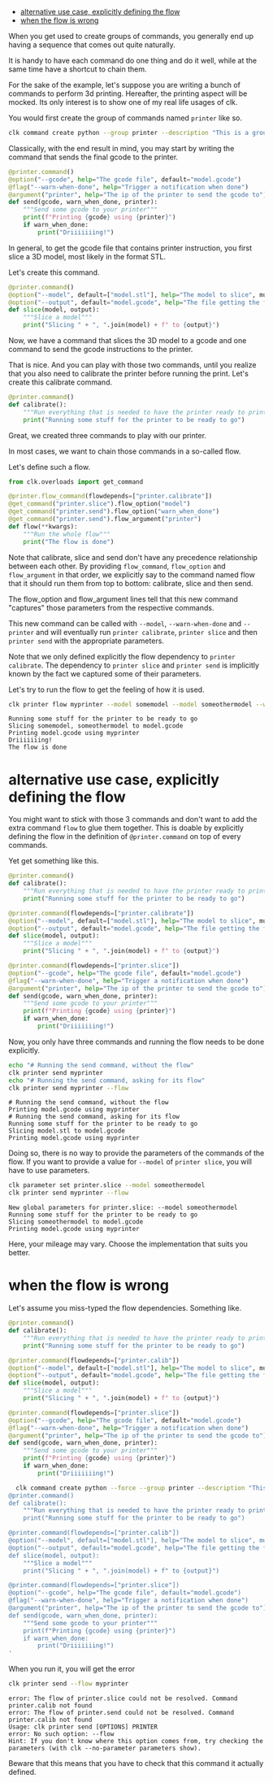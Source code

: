 - [alternative use case, explicitly defining the flow](#db06b88c-a231-4f46-b8f7-54e98db07e17)
- [when the flow is wrong](#96a6905e-06bd-48d5-a117-7e81ebde9399)

When you get used to create groups of commands, you generally end up having a sequence that comes out quite naturally.

It is handy to have each command do one thing and do it well, while at the same time have a shortcut to chain them.

For the sake of the example, let's suppose you are writing a bunch of commands to perform 3d printing. Hereafter, the printing aspect will be mocked. Its only interest is to show one of my real life usages of clk.

You would first create the group of commands named `printer` like so.

```bash
clk command create python --group printer --description "This is a group of commands to deal with 3D printing."
```

Classically, with the end result in mind, you may start by writing the command that sends the final gcode to the printer.

```python
@printer.command()
@option("--gcode", help="The gcode file", default="model.gcode")
@flag("--warn-when-done", help="Trigger a notification when done")
@argument("printer", help="The ip of the printer to send the gcode to")
def send(gcode, warn_when_done, printer):
    """Send some gcode to your printer"""
    print(f"Printing {gcode} using {printer}")
    if warn_when_done:
        print("Driiiiiiing!")
```

In general, to get the gcode file that contains printer instruction, you first slice a 3D model, most likely in the format STL.

Let's create this command.

```python
@printer.command()
@option("--model", default=["model.stl"], help="The model to slice", multiple=True)
@option("--output", default="model.gcode", help="The file getting the final gcode")
def slice(model, output):
    """Slice a model"""
    print("Slicing " + ", ".join(model) + f" to {output}")
```

Now, we have a command that slices the 3D model to a gcode and one command to send the gcode instructions to the printer.

That is nice. And you can play with those two commands, until you realize that you also need to calibrate the printer before running the print. Let's create this calibrate command.

```python
@printer.command()
def calibrate():
    """Run everything that is needed to have the printer ready to print"""
    print("Running some stuff for the printer to be ready to go")
```

Great, we created three commands to play with our printer.

In most cases, we want to chain those commands in a so-called flow.

Let's define such a flow.

```python
from clk.overloads import get_command

@printer.flow_command(flowdepends=["printer.calibrate"])
@get_command("printer.slice").flow_option("model")
@get_command("printer.send").flow_option("warn_when_done")
@get_command("printer.send").flow_argument("printer")
def flow(**kwargs):
    """Run the whole flow"""
    print("The flow is done")
```

Note that calibrate, slice and send don't have any precedence relationship between each other. By providing `flow_command`, `flow_option` and `flow_argument` in that order, we explicitly say to the command named flow that it should run them from top to bottom: calibrate, slice and then send.

The flow\_option and flow\_argument lines tell that this new command "captures" those parameters from the respective commands.

This new command can be called with `--model`, `--warn-when-done` and `--printer` and will eventually run `printer calibrate`, `printer slice` and then `printer send` with the appropriate parameters.

Note that we only defined explicitly the flow dependency to `printer calibrate`. The dependency to `printer slice` and `printer send` is implicitly known by the fact we captured some of their parameters.

Let's try to run the flow to get the feeling of how it is used.

```bash
clk printer flow myprinter --model somemodel --model someothermodel --warn-when-done
```

    Running some stuff for the printer to be ready to go
    Slicing somemodel, someothermodel to model.gcode
    Printing model.gcode using myprinter
    Driiiiiiing!
    The flow is done


<a id="db06b88c-a231-4f46-b8f7-54e98db07e17"></a>

# alternative use case, explicitly defining the flow

You might want to stick with those 3 commands and don't want to add the extra command `flow` to glue them together. This is doable by explicitly defining the flow in the definition of `@printer.command` on top of every commands.

Yet get something like this.

```python
@printer.command()
def calibrate():
    """Run everything that is needed to have the printer ready to print"""
    print("Running some stuff for the printer to be ready to go")

@printer.command(flowdepends=["printer.calibrate"])
@option("--model", default=["model.stl"], help="The model to slice", multiple=True)
@option("--output", default="model.gcode", help="The file getting the final gcode")
def slice(model, output):
    """Slice a model"""
    print("Slicing " + ", ".join(model) + f" to {output}")

@printer.command(flowdepends=["printer.slice"])
@option("--gcode", help="The gcode file", default="model.gcode")
@flag("--warn-when-done", help="Trigger a notification when done")
@argument("printer", help="The ip of the printer to send the gcode to")
def send(gcode, warn_when_done, printer):
    """Send some gcode to your printer"""
    print(f"Printing {gcode} using {printer}")
    if warn_when_done:
        print("Driiiiiiing!")
```

Now, you only have three commands and running the flow needs to be done explicitly.

```bash
echo "# Running the send command, without the flow"
clk printer send myprinter
echo "# Running the send command, asking for its flow"
clk printer send myprinter --flow
```

    # Running the send command, without the flow
    Printing model.gcode using myprinter
    # Running the send command, asking for its flow
    Running some stuff for the printer to be ready to go
    Slicing model.stl to model.gcode
    Printing model.gcode using myprinter

Doing so, there is no way to provide the parameters of the commands of the flow. If you want to provide a value for `--model` of `printer slice`, you will have to use parameters.

```bash
clk parameter set printer.slice --model someothermodel
clk printer send myprinter --flow
```

    New global parameters for printer.slice: --model someothermodel
    Running some stuff for the printer to be ready to go
    Slicing someothermodel to model.gcode
    Printing model.gcode using myprinter

Here, your mileage may vary. Choose the implementation that suits you better.


<a id="96a6905e-06bd-48d5-a117-7e81ebde9399"></a>

# when the flow is wrong

Let's assume you miss-typed the flow dependencies. Something like.

```python
@printer.command()
def calibrate():
    """Run everything that is needed to have the printer ready to print"""
    print("Running some stuff for the printer to be ready to go")

@printer.command(flowdepends=["printer.calib"])
@option("--model", default=["model.stl"], help="The model to slice", multiple=True)
@option("--output", default="model.gcode", help="The file getting the final gcode")
def slice(model, output):
    """Slice a model"""
    print("Slicing " + ", ".join(model) + f" to {output}")

@printer.command(flowdepends=["printer.slice"])
@option("--gcode", help="The gcode file", default="model.gcode")
@flag("--warn-when-done", help="Trigger a notification when done")
@argument("printer", help="The ip of the printer to send the gcode to")
def send(gcode, warn_when_done, printer):
    """Send some gcode to your printer"""
    print(f"Printing {gcode} using {printer}")
    if warn_when_done:
        print("Driiiiiiing!")
```

```bash
  clk command create python --force --group printer --description "This is a group of commands to deal with 3D printing." --body '
@printer.command()
def calibrate():
    """Run everything that is needed to have the printer ready to print"""
    print("Running some stuff for the printer to be ready to go")

@printer.command(flowdepends=["printer.calib"])
@option("--model", default=["model.stl"], help="The model to slice", multiple=True)
@option("--output", default="model.gcode", help="The file getting the final gcode")
def slice(model, output):
    """Slice a model"""
    print("Slicing " + ", ".join(model) + f" to {output}")

@printer.command(flowdepends=["printer.slice"])
@option("--gcode", help="The gcode file", default="model.gcode")
@flag("--warn-when-done", help="Trigger a notification when done")
@argument("printer", help="The ip of the printer to send the gcode to")
def send(gcode, warn_when_done, printer):
    """Send some gcode to your printer"""
    print(f"Printing {gcode} using {printer}")
    if warn_when_done:
        print("Driiiiiiing!")
'
```

When you run it, you will get the error

```bash
clk printer send --flow myprinter
```

    error: The flow of printer.slice could not be resolved. Command printer.calib not found
    error: The flow of printer.send could not be resolved. Command printer.calib not found
    Usage: clk printer send [OPTIONS] PRINTER
    error: No such option: --flow
    Hint: If you don't know where this option comes from, try checking the parameters (with clk --no-parameter parameters show).

Beware that this means that you have to check that this command it actually defined.
